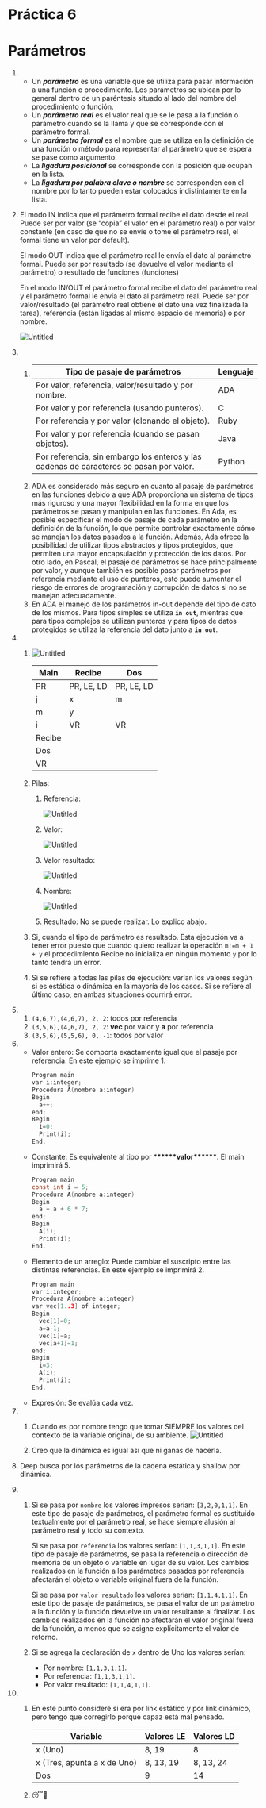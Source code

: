 # Práctica 6

# Parámetros

1.  - Un **_parámetro_** es una variable que se utiliza para pasar información a una función o procedimiento. Los parámetros se ubican por lo general dentro de un paréntesis situado al lado del nombre del procedimiento o función.
    - Un **_parámetro real_** es el valor real que se le pasa a la función o parámetro cuando se la llama y que se corresponde con el parámetro formal.
    - Un **_parámetro formal_** es el nombre que se utiliza en la definición de una función o método para representar al parámetro que se espera se pase como argumento.
    - La **_ligadura posicional_** se corresponde con la posición que ocupan en la lista.
    - La **_ligadura por palabra clave o nombre_** se corresponden con el nombre por lo tanto pueden estar colocados indistintamente en la lista.
2.  El modo IN indica que el parámetro formal recibe el dato desde el real. Puede ser por valor (se “copia” el valor en el parámetro real) o por valor constante (en caso de que no se envíe o tome el parámetro real, el formal tiene un valor por default).

    El modo OUT indica que el parámetro real le envía el dato al parámetro formal. Puede ser por resultado (se devuelve el valor mediante el parámetro) o resultado de funciones (funciones)

    En el modo IN/OUT el parámetro formal recibe el dato del parámetro real y el parámetro formal le envía el dato al parámetro real. Puede ser por valor/resultado (el parámetro real obtiene el dato una vez finalizada la tarea), referencia (están ligadas al mismo espacio de memoria) o por nombre.

    ![Untitled](/img/tp6-2.png)

3.  1.  | Tipo de pasaje de parámetros                                                            | Lenguaje |
        | --------------------------------------------------------------------------------------- | -------- |
        | Por valor, referencia, valor/resultado y por nombre.                                    | ADA      |
        | Por valor y por referencia (usando punteros).                                           | C        |
        | Por referencia y por valor (clonando el objeto).                                        | Ruby     |
        | Por valor y por referencia (cuando se pasan objetos).                                   | Java     |
        | Por referencia, sin embargo los enteros y las cadenas de caracteres se pasan por valor. | Python   |
    2.  ADA es considerado más seguro en cuanto al pasaje de parámetros en las funciones debido a que ADA proporciona un sistema de tipos más riguroso y una mayor flexibilidad en la forma en que los parámetros se pasan y manipulan en las funciones. En Ada, es posible especificar el modo de pasaje de cada parámetro en la definición de la función, lo que permite controlar exactamente cómo se manejan los datos pasados a la función. Además, Ada ofrece la posibilidad de utilizar tipos abstractos y tipos protegidos, que permiten una mayor encapsulación y protección de los datos. Por otro lado, en Pascal, el pasaje de parámetros se hace principalmente por valor, y aunque también es posible pasar parámetros por referencia mediante el uso de punteros, esto puede aumentar el riesgo de errores de programación y corrupción de datos si no se manejan adecuadamente.
    3.  En ADA el manejo de los parámetros in-out depende del tipo de dato de los mismos. Para tipos simples se utiliza **`in out`**, mientras que para tipos complejos se utilizan punteros y para tipos de datos protegidos se utiliza la referencia del dato junto a **`in out`**.

4.  1.  ![Untitled](/img/tp6-4-1.png)

        | Main   | Recibe     | Dos        |
        | ------ | ---------- | ---------- |
        | PR     | PR, LE, LD | PR, LE, LD |
        | j      | x          | m          |
        | m      | y          |            |
        | i      | VR         | VR         |
        | Recibe |            |            |
        | Dos    |            |            |
        | VR     |            |            |

    2.  Pilas:

        1. Referencia:

           ![Untitled](/img/tp6-4-2.png)

        2. Valor:

           ![Untitled](/img/tp6-4-3.png)

        3. Valor resultado:

           ![Untitled](/img/tp6-4-4.png)

        4. Nombre:

           ![Untitled](/img/tp6-4-5.png)

        5. Resultado: No se puede realizar. Lo explico abajo.

    3.  Si, cuando el tipo de parámetro es resultado. Esta ejecución va a tener error puesto que cuando quiero realizar la operación `m:=m + 1 + y` el procedimiento Recibe no inicializa en ningún momento `y` por lo tanto tendrá un error.
    4.  Si se refiere a todas las pilas de ejecución: varían los valores según si es estática o dinámica en la mayoría de los casos. Si se refiere al último caso, en ambas situaciones ocurrirá error.

5.  1. `(4,6,7),(4,6,7), 2, 2`: todos por referencia
    2. `(3,5,6),(4,6,7), 2, 2`: **vec** por valor y **a** por referencia
    3. `(3,5,6),(5,5,6), 0, -1`: todos por valor
6.  - Valor entero: Se comporta exactamente igual que el pasaje por referencia. En este ejemplo se imprime 1.
      ```c
      Program main
      var i:integer;
      Procedura A(nombre a:integer)
      Begin
        a++;
      end;
      Begin
      	i=0;
      	Print(i);
      End.
      ```
    - Constante: Es equivalente al tipo por \***\*\*\*\*\***valor\***\*\*\*\*\***. El main imprimirá 5.
      ```c
      Program main
      const int i = 5;
      Procedura A(nombre a:integer)
      Begin
      	a = a + 6 * 7;
      end;
      Begin
      	A(i);
      	Print(i);
      End.
      ```
    - Elemento de un arreglo: Puede cambiar el suscripto entre las distintas referencias. En este ejemplo se imprimirá 2.
      ```c
      Program main
      var i:integer;
      Procedura A(nombre a:integer)
      var vec[1..3] of integer;
      Begin
        vec[1]=0;
      	a=a-1;
      	vec[i]=a;
      	vec[a+1]=1;
      end;
      Begin
      	i=3;
      	A(i);
      	Print(i);
      End.
      ```
    - Expresión: Se evalúa cada vez.
7.  1. Cuando es por nombre tengo que tomar SIEMPRE los valores del contexto de la variable original, de su ambiente.
       ![Untitled](/img/tp6-7.png)

    2. Creo que la dinámica es igual así que ni ganas de hacerla.

8.  Deep busca por los parámetros de la cadena estática y shallow por dinámica.
9.  1. Si se pasa por `nombre` los valores impresos serían: `[3,2,0,1,1]`. En este tipo de pasaje de parámetros, el parámetro formal es sustituido textualmente por el parámetro real, se hace siempre alusión al parámetro real y todo su contexto.

       Si se pasa por `referencia` los valores serían: `[1,1,3,1,1]`. En este tipo de pasaje de parámetros, se pasa la referencia o dirección de memoria de un objeto o variable en lugar de su valor. Los cambios realizados en la función a los parámetros pasados por referencia afectarán el objeto o variable original fuera de la función.

       Si se pasa por `valor resultado` los valores serían: `[1,1,4,1,1]`. En este tipo de pasaje de parámetros, se pasa el valor de un parámetro a la función y la función devuelve un valor resultante al finalizar. Los cambios realizados en la función no afectarán el valor original fuera de la función, a menos que se asigne explícitamente el valor de retorno.

    2. Si se agrega la declaración de `x` dentro de Uno los valores serían:
       - Por nombre: `[1,1,3,1,1]`.
       - Por referencia: `[1,1,3,1,1]`.
       - Por valor resultado: `[1,1,4,1,1]`.

10. 1. En este punto consideré si era por link estático y por link dinámico, pero tengo que corregirlo porque capaz está mal pensado.

       | Variable                    | Valores LE | Valores LD |
       | --------------------------- | ---------- | ---------- |
       | x (Uno)                     | 8, 19      | 8          |
       | x (Tres, apunta a x de Uno) | 8, 13, 19  | 8, 13, 24  |
       | Dos                         | 9          | 14         |

    2. 😴🥱
